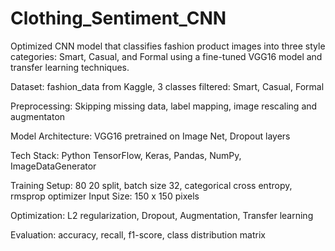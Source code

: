 # Clothing_Sentiment_CNN
Optimized CNN model that classifies fashion product images into three style categories: Smart, Casual, and Formal using a fine-tuned VGG16 model and transfer learning techniques.

Dataset: fashion_data from Kaggle, 3 classes filtered: Smart, Casual, Formal

Preprocessing: Skipping missing data, label mapping, image rescaling and augmentaton

Model Architecture: VGG16 pretrained on Image Net, Dropout layers

Tech Stack: Python TensorFlow, Keras, Pandas, NumPy, ImageDataGenerator

Training Setup: 80 20 split, batch size 32, categorical cross entropy, rmsprop optimizer
Input Size: 150 x 150 pixels

Optimization: L2 regularization, Dropout, Augmentation, Transfer learning

Evaluation: accuracy, recall, f1-score, class distribution matrix
